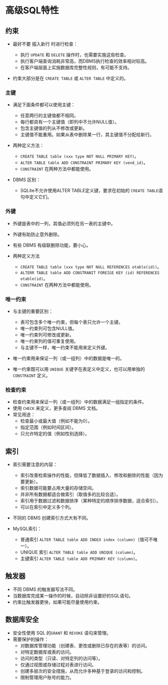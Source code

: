 # 高级SQL特性

## 约束
* 最好不要 插入新行 时进行检查：
    * 执行 `UPDATE` 和 `DELETE` 操作时，也需要实施这些检查。
    * 执行客户端查询消耗非常高，而DBMS执行检查的效率相对较高。
    * 在客户端层面上实施数据库完整性规则，有可能不支持。

* 约束大部分是在 `CREATE TABLE` 或 `ALTER TABLE` 中定义的。

### 主键
* 满足下面条件都可以使用主键：
    * 任意两行的主键值都不相同。
    * 每行都具有一个主键值（即列中不允许NULL值）。
    * 包含主键值的列从不修改或更新。
    * 主键值不能重用。如果从表中删除某一行，其主键值不分配给新行。

* 两种定义方法：
    * `CREATE TABLE table (xxx type NOT NULL PRIMARY KEY)`。
    * `ALTER TABLE table ADD CONSTRAINT PRIMARY KEY (vend_id)`。
    * `CONSTRAINT` 在两种方法中都能使用。

* DBMS 区别：
    * SQLite不允许使用ALTER TABLE定义键，要求在初始的 `CREATE TABLE`语句中定义它们。

### 外键
* 外键是表中的一列，其值必须列在另一表的主键中。
* 外键有助防止意外删除。
* 有些 DBMS 有级联删除功能，要小心。

* 两种定义方法
    * `CREATE TABLE table (xxx type NOT NULL REFERENCES otable(id))`。
    * `ALTERR TABLE table ADD CONSTRANIT FOREIGE KEY (id) REFERENCES otable(id)`。
    * `CONSTRAINT` 在两种方法中都能使用。

### 唯一约束
* 与主键的重要区别：
    * 表可包含多个唯一约束，但每个表只允许一个主键。
    * 唯一约束列可包含NULL值。
    * 唯一约束列可修改或更新。
    * 唯一约束列的值可重复使用。
    * 与主键不一样，唯一约束不能用来定义外键。

* 唯一约束用来保证一列（或一组列）中的数据是唯一的。
* 唯一约束既可以用 `UNIQUE` 关键字在表定义中定义，也可以用单独的 `CONSTRAINT` 定义。

### 检查约束
* 检查约束用来保证一列（或一组列）中的数据满足一组指定的条件。
* 使用 `CHECK` 来定义，更多查阅 DBMS 文档。
* 常见用途：
    * 检查最小或最大值（例如不能为0）。
    * 指定范围（例如时间区间）。
    * 只允许特定的值（例如性别选择）。


## 索引
* 索引需要注意的内容：
    * 索引改善检索操作的性能，但降低了数据插入、修改和删除的性能（因为要更新）。
    * 索引数据可能要占用大量的存储空间。
    * 并非所有数据都适合做索引（取值多的比较合适）。
    * 索引用于数据过滤和数据排序（某种特定的顺序排序数据，适合索引）。
    * 可以在索引中定义多个列。

* 不同的 DBMS 创建索引方式大有不同。
* MySQL索引：
    * 普通索引 `ALTER TABLE table ADD INDEX index (column)`（值可不唯一）。
    * UNIQUE 索引 `ALTER TABLE table ADD UNIQUE (column)`。
    * 主键索引 `ALTER TABLE table ADD PRIMARY KEY (column)`。

## 触发器
* 不同 DBMS 的触发器写法不同。
* 当数据库完成某一操作的时候，自动除非设置好的SQL语句。
* 约束比触发器更快，如果可能尽量使用约束。

## 数据库安全
* 安全性使用 SQL 的`GRANT` 和 `REVOKE` 语句来管理。
* 需要保护的操作：
    * 对数据库管理功能（创建表、更改或删除已存在的表等）的访问。
    * 对特定数据库或表的访问。
    * 访问的类型（只读、对特定列的访问等）。
    * 仅通过视图或存储过程对表进行访问。
    * 创建多层次的安全措施，从而允许多种基于登录的访问和控制。
    * 限制管理用户账号的能力。

